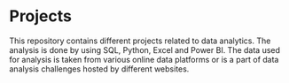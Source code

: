 # Projects
This repository contains different projects related to data analytics. The analysis is done by using SQL, Python, Excel and Power BI. 
The data used for analysis is taken from various online data platforms or is a part of data analysis challenges hosted by different websites. 
